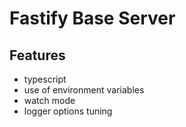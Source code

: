# Fastify Base Server

## Features
- typescript
- use of environment variables
- watch mode
- logger options tuning
